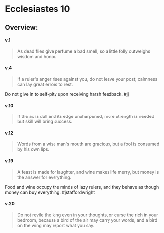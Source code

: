 # Ecclesiastes 10

## Overview:


#### v.1
>As dead flies give perfume a bad smell, so a little folly outweighs wisdom and honor.

#### v.4
>If a ruler's anger rises against you, do not leave your post; calmness can lay great errors to rest.

Do not give in to self-pity upon receiving harsh feedback.
#jj 

#### v.10
>If the ax is dull and its edge unsharpened, more strength is needed but skill will bring success.

#### v.12
>Words from a wise man's mouth are gracious, but a fool is consumed by his own lips.

#### v.19
>A feast is made for laughter, and wine makes life merry, but money is the answer for everything.

Food and wine occupy the minds of lazy rulers, and they behave as though money can buy everything.
#jstaffordwright 

#### v.20
>Do not revile the king even in your thoughts, or curse the rich in your bedroom, because a bird of the air may carry your words, and a bird on the wing may report what you say.




